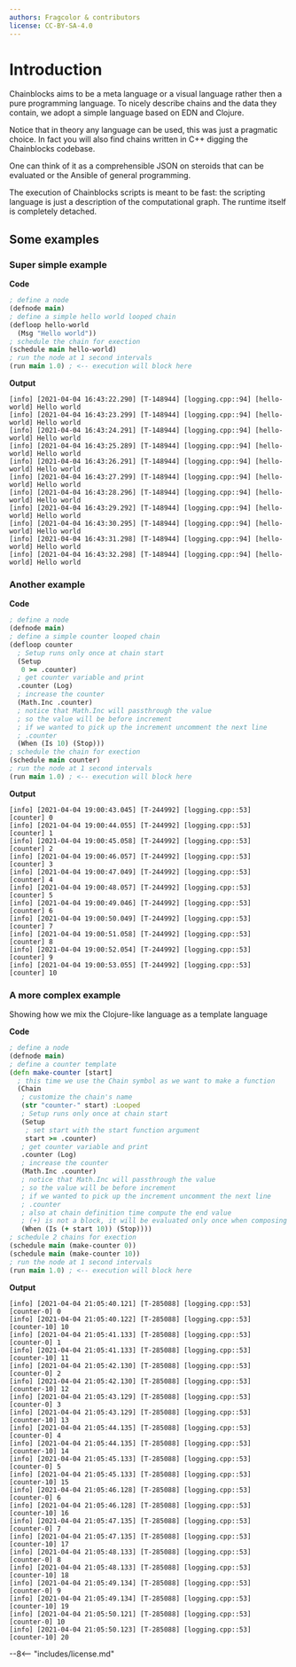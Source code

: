 ```yaml
---
authors: Fragcolor & contributors
license: CC-BY-SA-4.0
---
```


# Introduction

Chainblocks aims to be a meta language or a visual language rather then a pure programming language. To nicely describe
chains and the data they contain, we adopt a simple language based on EDN and Clojure.

Notice that in theory any language can be used, this was just a pragmatic choice. In fact you will also find chains written in C++ digging the Chainblocks codebase.

One can think of it as a comprehensible JSON on steroids that can be evaluated or the Ansible of general programming.

The execution of Chainblocks scripts is meant to be fast: the scripting language is just a description of the computational graph.
The runtime itself is completely detached.

## Some examples

### Super simple example

**Code**

```clojure
; define a node
(defnode main)
; define a simple hello world looped chain
(defloop hello-world
  (Msg "Hello world"))
; schedule the chain for exection
(schedule main hello-world)
; run the node at 1 second intervals
(run main 1.0) ; <-- execution will block here
```

**Output**

```shell
[info] [2021-04-04 16:43:22.290] [T-148944] [logging.cpp::94] [hello-world] Hello world
[info] [2021-04-04 16:43:23.299] [T-148944] [logging.cpp::94] [hello-world] Hello world
[info] [2021-04-04 16:43:24.291] [T-148944] [logging.cpp::94] [hello-world] Hello world
[info] [2021-04-04 16:43:25.289] [T-148944] [logging.cpp::94] [hello-world] Hello world
[info] [2021-04-04 16:43:26.291] [T-148944] [logging.cpp::94] [hello-world] Hello world
[info] [2021-04-04 16:43:27.299] [T-148944] [logging.cpp::94] [hello-world] Hello world
[info] [2021-04-04 16:43:28.296] [T-148944] [logging.cpp::94] [hello-world] Hello world
[info] [2021-04-04 16:43:29.292] [T-148944] [logging.cpp::94] [hello-world] Hello world
[info] [2021-04-04 16:43:30.295] [T-148944] [logging.cpp::94] [hello-world] Hello world
[info] [2021-04-04 16:43:31.298] [T-148944] [logging.cpp::94] [hello-world] Hello world
[info] [2021-04-04 16:43:32.298] [T-148944] [logging.cpp::94] [hello-world] Hello world
```

### Another example

**Code**

```clojure
; define a node
(defnode main)
; define a simple counter looped chain
(defloop counter
  ; Setup runs only once at chain start
  (Setup
   0 >= .counter)
  ; get counter variable and print
  .counter (Log)
  ; increase the counter
  (Math.Inc .counter)
  ; notice that Math.Inc will passthrough the value
  ; so the value will be before increment
  ; if we wanted to pick up the increment uncomment the next line
  ; .counter
  (When (Is 10) (Stop)))
; schedule the chain for exection
(schedule main counter)
; run the node at 1 second intervals
(run main 1.0) ; <-- execution will block here
```

**Output**

```shell
[info] [2021-04-04 19:00:43.045] [T-244992] [logging.cpp::53] [counter] 0
[info] [2021-04-04 19:00:44.055] [T-244992] [logging.cpp::53] [counter] 1
[info] [2021-04-04 19:00:45.058] [T-244992] [logging.cpp::53] [counter] 2
[info] [2021-04-04 19:00:46.057] [T-244992] [logging.cpp::53] [counter] 3
[info] [2021-04-04 19:00:47.049] [T-244992] [logging.cpp::53] [counter] 4
[info] [2021-04-04 19:00:48.057] [T-244992] [logging.cpp::53] [counter] 5
[info] [2021-04-04 19:00:49.046] [T-244992] [logging.cpp::53] [counter] 6
[info] [2021-04-04 19:00:50.049] [T-244992] [logging.cpp::53] [counter] 7
[info] [2021-04-04 19:00:51.058] [T-244992] [logging.cpp::53] [counter] 8
[info] [2021-04-04 19:00:52.054] [T-244992] [logging.cpp::53] [counter] 9
[info] [2021-04-04 19:00:53.055] [T-244992] [logging.cpp::53] [counter] 10
```

### A more complex example

Showing how we mix the Clojure-like language as a template language

**Code**

```clojure
; define a node
(defnode main)
; define a counter template
(defn make-counter [start]
  ; this time we use the Chain symbol as we want to make a function
  (Chain
   ; customize the chain's name
   (str "counter-" start) :Looped
   ; Setup runs only once at chain start
   (Setup
    ; set start with the start function argument
    start >= .counter)
   ; get counter variable and print
   .counter (Log)
   ; increase the counter
   (Math.Inc .counter)
   ; notice that Math.Inc will passthrough the value
   ; so the value will be before increment
   ; if we wanted to pick up the increment uncomment the next line
   ; .counter
   ; also at chain definition time compute the end value
   ; (+) is not a block, it will be evaluated only once when composing the chain
   (When (Is (+ start 10)) (Stop))))
; schedule 2 chains for exection
(schedule main (make-counter 0))
(schedule main (make-counter 10))
; run the node at 1 second intervals
(run main 1.0) ; <-- execution will block here
```

**Output**

```shell
[info] [2021-04-04 21:05:40.121] [T-285088] [logging.cpp::53] [counter-0] 0
[info] [2021-04-04 21:05:40.122] [T-285088] [logging.cpp::53] [counter-10] 10
[info] [2021-04-04 21:05:41.133] [T-285088] [logging.cpp::53] [counter-0] 1
[info] [2021-04-04 21:05:41.133] [T-285088] [logging.cpp::53] [counter-10] 11
[info] [2021-04-04 21:05:42.130] [T-285088] [logging.cpp::53] [counter-0] 2
[info] [2021-04-04 21:05:42.130] [T-285088] [logging.cpp::53] [counter-10] 12
[info] [2021-04-04 21:05:43.129] [T-285088] [logging.cpp::53] [counter-0] 3
[info] [2021-04-04 21:05:43.129] [T-285088] [logging.cpp::53] [counter-10] 13
[info] [2021-04-04 21:05:44.135] [T-285088] [logging.cpp::53] [counter-0] 4
[info] [2021-04-04 21:05:44.135] [T-285088] [logging.cpp::53] [counter-10] 14
[info] [2021-04-04 21:05:45.133] [T-285088] [logging.cpp::53] [counter-0] 5
[info] [2021-04-04 21:05:45.133] [T-285088] [logging.cpp::53] [counter-10] 15
[info] [2021-04-04 21:05:46.128] [T-285088] [logging.cpp::53] [counter-0] 6
[info] [2021-04-04 21:05:46.128] [T-285088] [logging.cpp::53] [counter-10] 16
[info] [2021-04-04 21:05:47.135] [T-285088] [logging.cpp::53] [counter-0] 7
[info] [2021-04-04 21:05:47.135] [T-285088] [logging.cpp::53] [counter-10] 17
[info] [2021-04-04 21:05:48.133] [T-285088] [logging.cpp::53] [counter-0] 8
[info] [2021-04-04 21:05:48.133] [T-285088] [logging.cpp::53] [counter-10] 18
[info] [2021-04-04 21:05:49.134] [T-285088] [logging.cpp::53] [counter-0] 9
[info] [2021-04-04 21:05:49.134] [T-285088] [logging.cpp::53] [counter-10] 19
[info] [2021-04-04 21:05:50.121] [T-285088] [logging.cpp::53] [counter-0] 10
[info] [2021-04-04 21:05:50.123] [T-285088] [logging.cpp::53] [counter-10] 20
```

--8<-- "includes/license.md"
